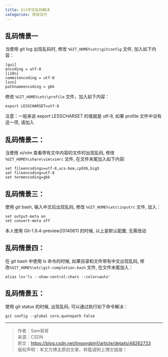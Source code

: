 ```yaml
---
title: Git中文乱码解决
categories: 奇技淫巧
---
```


## 乱码情景一

当使用 git log 出现乱码时, 修改 `%GIT_HOME%\etc\gitconfig` 文件, 加入如下内容：

    [gui]
    encoding = utf-8
    [i18n]
    commitencoding = utf-8
    [svn]
    pathnameencoding = gbk

修改 `%GIT_HOME%\etc\profile` 文件，加入如下内容：

    export LESSCHARSET=utf-8

注意：一般来说 export LESSCHARSET 的值就是 utf-8, 如果 profile 文件中没有这一项, 请加入


## 乱码情景二：

当使用 vi/vim 查看带有文中内容的文件时出现乱码, 修改 `%GIT_HOME%\share\vim\vimrc` 文件, 在文件末尾加入如下内容:

    set fileencodings=utf-8,ucs-bom,cp936,big5
    set fileencoding=utf-8
    set termencoding=gbk

## 乱码情景三：

使用 git bash, 输入中文后出现乱码, 修改 `%GIT_HOME%\etc\inputrc` 文件, 加入：

    set output-meta on
    set convert-meta off

本人使用 Git-1.9.4-preview20140611 的时候, 以上是默认配置, 无需改动

## 乱码情景四：

在 git bash 中使用 ls 命令的时候, 如果目录和文件带有中文出现乱码, 修改`%GIT_HOME%\etc\git-completion.bash` 文件, 在文件末尾加入：

    alias ls='ls --show-control-chars --color=auto'

## 乱码情景五：

使用 git status 的时候, 出现乱码, 可以通过执行如下命令解决：

    git config --global core.quotepath false

***

>作者：Sam哥哥  
来源：CSDN  
原文：https://blog.csdn.net/linsongbin1/article/details/48262733  
版权声明：本文为博主原创文章，转载请附上博文链接！
